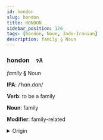 ```yaml
---
id: hondon
slug: hondon
title: HONDON
sidebar_position: 126
tags: [hondon, Noun, Indo-Iranian]
description: family § Noun
---
```


### hondon&emsp;<span kind="abugida">ɂ̃ʌ̃</span>

*family* **§** Noun

**IPA**: /ˈhɑn.dɑn/

**Verb**: to be a family

**Noun**: family

**Modifier**: family-related

<details>
    <summary>Origin</summary>
    Urdu خانْدان⁩ xāndān /xɑːn.d̪ɑːn/<br/>
    <em>Indo-Iranian Language Family</em>
</details>